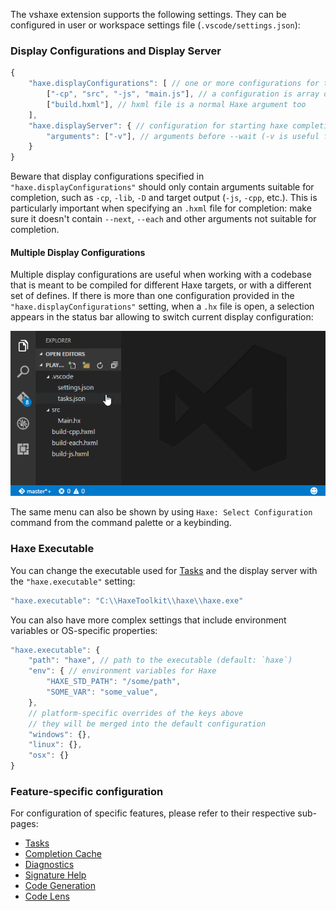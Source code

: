 The vshaxe extension supports the following settings. They can be configured in user or workspace settings file (`.vscode/settings.json`):

### Display Configurations and Display Server

```js
{
    "haxe.displayConfigurations": [ // one or more configurations for the haxe completion server
        ["-cp", "src", "-js", "main.js"], // a configuration is array of arguments passed to the completion server
        ["build.hxml"], // hxml file is a normal Haxe argument too
    ],
    "haxe.displayServer": { // configuration for starting haxe completion server itself
        "arguments": ["-v"], // arguments before --wait (-v is useful for debugging)
    }
}
```

Beware that display configurations specified in `"haxe.displayConfigurations"` should only contain arguments suitable for
completion, such as `-cp`, `-lib`, `-D` and target output (`-js`, `-cpp`, etc.). This is particularly important when
specifying an `.hxml` file for completion: make sure it doesn't contain `--next`, `--each` and other arguments
not suitable for completion.

#### Multiple Display Configurations

Multiple display configurations are useful when working with a codebase that is meant
to be compiled for different Haxe targets, or with a different set of defines. If
there is more than one configuration provided in the `"haxe.displayConfigurations"` setting,
when a `.hx` file is open, a selection appears in the status bar allowing to switch current
display configuration:

![](images/configuration/configs.gif)

The same menu can also be shown by using `Haxe: Select Configuration` command from the command palette or a keybinding.

### Haxe Executable

You can change the executable used for [Tasks](/vshaxe/vshaxe/wiki/Tasks) and the display server with the `"haxe.executable"` setting:

```js
"haxe.executable": "C:\\HaxeToolkit\\haxe\\haxe.exe"
```

You can also have more complex settings that include environment variables or OS-specific properties:

```js
"haxe.executable": {
    "path": "haxe", // path to the executable (default: `haxe`)
    "env": { // environment variables for Haxe
        "HAXE_STD_PATH": "/some/path",
        "SOME_VAR": "some_value",
    },
    // platform-specific overrides of the keys above
    // they will be merged into the default configuration
    "windows": {},
    "linux": {},
    "osx": {}
}
```

### Feature-specific configuration

For configuration of specific features, please refer to their respective sub-pages:

- [Tasks](/vshaxe/vshaxe/wiki/Tasks#configuration)
- [Completion Cache](/vshaxe/vshaxe/wiki/Completion-Cache)
- [Diagnostics](/vshaxe/vshaxe/wiki/Diagnostics#configuration)
- [Signature Help](/vshaxe/vshaxe/wiki/Signature-Help#configuration)
- [Code Generation](/vshaxe/vshaxe/wiki/Code-Generation#configuration)
- [Code Lens](/vshaxe/vshaxe/wiki/Code-Lens)